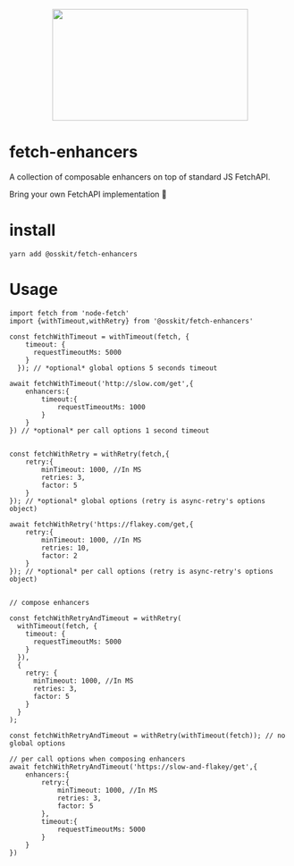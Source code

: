 <p align="center"> 
<img width="350" height="200" src="https://user-images.githubusercontent.com/15312980/175094325-5d4a0459-79e5-4386-ade9-e46d4cef36f2.svg"/>
</p>

# fetch-enhancers

A collection of composable enhancers on top of standard JS FetchAPI.

Bring your own FetchAPI implementation :pray:

# install

```
yarn add @osskit/fetch-enhancers
```

# Usage

```
import fetch from 'node-fetch'
import {withTimeout,withRetry} from '@osskit/fetch-enhancers'

const fetchWithTimeout = withTimeout(fetch, {
    timeout: {
      requestTimeoutMs: 5000
    }
  }); // *optional* global options 5 seconds timeout

await fetchWithTimeout('http://slow.com/get',{
    enhancers:{
        timeout:{
            requestTimeoutMs: 1000
        }
    }
}) // *optional* per call options 1 second timeout


const fetchWithRetry = withRetry(fetch,{
    retry:{
        minTimeout: 1000, //In MS
        retries: 3,
        factor: 5
    }
}); // *optional* global options (retry is async-retry's options object)

await fetchWithRetry('https://flakey.com/get,{
    retry:{
        minTimeout: 1000, //In MS
        retries: 10,
        factor: 2
    }
}); // *optional* per call options (retry is async-retry's options object)


// compose enhancers

const fetchWithRetryAndTimeout = withRetry(
  withTimeout(fetch, {
    timeout: {
      requestTimeoutMs: 5000
    }
  }),
  {
    retry: {
      minTimeout: 1000, //In MS
      retries: 3,
      factor: 5
    }
  }
);

const fetchWithRetryAndTimeout = withRetry(withTimeout(fetch)); // no global options

// per call options when composing enhancers
await fetchWithRetryAndTimeout('https://slow-and-flakey/get',{
    enhancers:{
        retry:{
            minTimeout: 1000, //In MS
            retries: 3,
            factor: 5
        },
        timeout:{
            requestTimeoutMs: 5000
        }
    }
})
```
